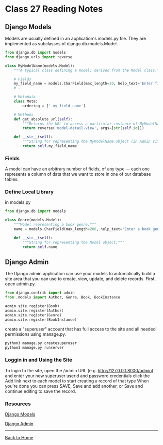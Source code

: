 # Class 27 Reading Notes

## Django Models

Models are usually defined in an application's models.py file. They are implemented as subclasses of django.db.models.Model.

```Python
from django.db import models
from django.urls import reverse

class MyModelName(models.Model):
    """A typical class defining a model, derived from the Model class."""

    # Fields
    my_field_name = models.CharField(max_length=20, help_text='Enter field documentation')
    # …

    # Metadata
    class Meta:
        ordering = ['-my_field_name']

    # Methods
    def get_absolute_url(self):
        """Returns the URL to access a particular instance of MyModelName."""
        return reverse('model-detail-view', args=[str(self.id)])

    def __str__(self):
        """String for representing the MyModelName object (in Admin site etc.)."""
        return self.my_field_name
```

### Fields

A model can have an arbitrary number of fields, of any type — each one represents a column of data that we want to store in one of our database tables.

### Define Local Library

in models.py

```Python
from django.db import models

class Genre(models.Model):
    """Model representing a book genre."""
    name = models.CharField(max_length=200, help_text='Enter a book genre (e.g. Science Fiction)')

    def __str__(self):
        """String for representing the Model object."""
        return self.name

```

## Django Admin

The Django admin application can use your models to automatically build a site area that you can use to create, view, update, and delete records.
First, open admin.py.

```Python
from django.contrib import admin
from .models import Author, Genre, Book, BookInstance

admin.site.register(Book)
admin.site.register(Author)
admin.site.register(Genre)
admin.site.register(BookInstance)

```

create a "superuser" account that has full access to the site and all needed permissions using manage.py.

```Python
python3 manage.py createsuperuser
python3 manage.py runserver
```

### Loggin in and Using the Site

To login to the site, open the /admin URL (e.g. http://127.0.0.1:8000/admin) and enter your new superuser userid and password credentials
click the Add link next to each model to start creating a record of that type
When you're done you can press SAVE, Save and add another, or Save and continue editing to save the record.

### Resources

[Django Models](https://developer.mozilla.org/en-US/docs/Learn/Server-side/Django/Models#summary)

[Django Admin](https://developer.mozilla.org/en-US/docs/Learn/Server-side/Django/Admin_site)

---

[Back to Home](../README.md)
